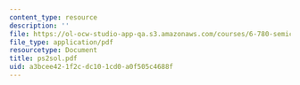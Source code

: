 ```yaml
---
content_type: resource
description: ''
file: https://ol-ocw-studio-app-qa.s3.amazonaws.com/courses/6-780-semiconductor-manufacturing-spring-2003/a3bcee421f2cdc101cd0a0f505c4688f_ps2sol.pdf
file_type: application/pdf
resourcetype: Document
title: ps2sol.pdf
uid: a3bcee42-1f2c-dc10-1cd0-a0f505c4688f
---
```

